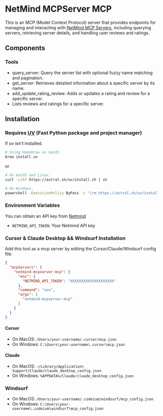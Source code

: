 # NetMind MCPServer MCP

This is an MCP (Model Context Protocol) server that provides endpoints for managing and interacting with  [NetMind MCP Servers](https://netmind.ai/AIServices), including querying servers, retrieving server details, and handling user reviews and ratings.


## Components

### Tools

- query_server:  Query the server list with optional fuzzy name matching and pagination.
- get_server: Retrieves detailed information about a specific server by its name.
- add_update_rating_review: Adds or updates a rating and review for a specific server.
- Lists reviews and ratings for a specific server.

## Installation

### Requires [UV](https://github.com/astral-sh/uv) (Fast Python package and project manager)

If uv isn't installed.

```bash
# Using Homebrew on macOS
brew install uv
```

or

```bash
# On macOS and Linux.
curl -LsSf https://astral.sh/uv/install.sh | sh

# On Windows.
powershell -ExecutionPolicy ByPass -c "irm https://astral.sh/uv/install.ps1 | iex"
```

### Environment Variables

You can obtain an API key from [Netmind](https://www.netmind.ai/user/apiToken)

- `NETMIND_API_TOKEN`: Your Netmind API key

### Cursor & Claude Desktop && Windsurf Installation

Add this tool as a mcp server by editing the Cursor/Claude/Windsurf config file.

```json
{
  "mcpServers": {
    "netmind-mcpserver-mcp": {
      "env": {
        "NETMIND_API_TOKEN": "XXXXXXXXXXXXXXXXXXXX"
      },
      "command": "uvx",
      "args": [
        "netmind-mcpserver-mcp"
      ]
    }
  }
}
```

#### Cursor

- On MacOS: `/Users/your-username/.cursor/mcp.json`
- On Windows: `C:\Users\your-username\.cursor\mcp.json`

#### Claude

- On MacOS: `~/Library/Application\ Support/Claude/claude_desktop_config.json`
- On Windows: `%APPDATA%/Claude/claude_desktop_config.json`


### Windsurf

- On MacOS: `/Users/your-username/.codeium/windsurf/mcp_config.json`
- On Windows: `C:\Users\your-username\.codeium\windsurf\mcp_config.json`